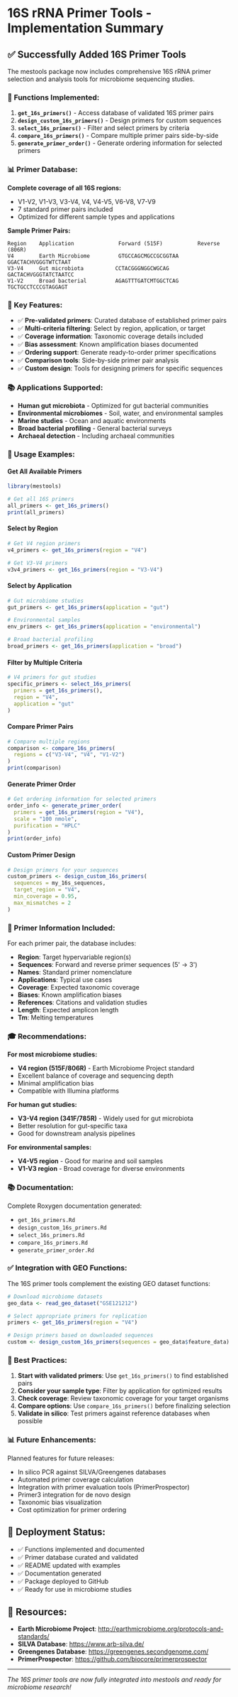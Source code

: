 # 16S rRNA Primer Tools - Implementation Summary

## ✅ Successfully Added 16S Primer Tools

The mestools package now includes comprehensive 16S rRNA primer selection and analysis tools for microbiome sequencing studies.

### 🔧 Functions Implemented:

1. **`get_16s_primers()`** - Access database of validated 16S primer pairs
2. **`design_custom_16s_primers()`** - Design primers for custom sequences
3. **`select_16s_primers()`** - Filter and select primers by criteria
4. **`compare_16s_primers()`** - Compare multiple primer pairs side-by-side
5. **`generate_primer_order()`** - Generate ordering information for selected primers

### 📊 Primer Database:

**Complete coverage of all 16S regions:**
- V1-V2, V1-V3, V3-V4, V4, V4-V5, V6-V8, V7-V9
- 7 standard primer pairs included
- Optimized for different sample types and applications

**Sample Primer Pairs:**
```
Region    Application              Forward (515F)           Reverse (806R)
V4        Earth Microbiome         GTGCCAGCMGCCGCGGTAA     GGACTACHVGGGTWTCTAAT
V3-V4     Gut microbiota          CCTACGGGNGGCWGCAG       GACTACHVGGGTATCTAATCC
V1-V2     Broad bacterial         AGAGTTTGATCMTGGCTCAG    TGCTGCCTCCCGTAGGAGT
```

### 🎯 Key Features:

- ✅ **Pre-validated primers**: Curated database of established primer pairs
- ✅ **Multi-criteria filtering**: Select by region, application, or target
- ✅ **Coverage information**: Taxonomic coverage details included
- ✅ **Bias assessment**: Known amplification biases documented
- ✅ **Ordering support**: Generate ready-to-order primer specifications
- ✅ **Comparison tools**: Side-by-side primer pair analysis
- ✅ **Custom design**: Tools for designing primers for specific sequences

### 📚 Applications Supported:

- **Human gut microbiota** - Optimized for gut bacterial communities
- **Environmental microbiomes** - Soil, water, and environmental samples
- **Marine studies** - Ocean and aquatic environments
- **Broad bacterial profiling** - General bacterial surveys
- **Archaeal detection** - Including archaeal communities

### 🚀 Usage Examples:

#### Get All Available Primers
```r
library(mestools)

# Get all 16S primers
all_primers <- get_16s_primers()
print(all_primers)
```

#### Select by Region
```r
# Get V4 region primers
v4_primers <- get_16s_primers(region = "V4")

# Get V3-V4 primers
v3v4_primers <- get_16s_primers(region = "V3-V4")
```

#### Select by Application
```r
# Gut microbiome studies
gut_primers <- get_16s_primers(application = "gut")

# Environmental samples
env_primers <- get_16s_primers(application = "environmental")

# Broad bacterial profiling
broad_primers <- get_16s_primers(application = "broad")
```

#### Filter by Multiple Criteria
```r
# V4 primers for gut studies
specific_primers <- select_16s_primers(
  primers = get_16s_primers(),
  region = "V4",
  application = "gut"
)
```

#### Compare Primer Pairs
```r
# Compare multiple regions
comparison <- compare_16s_primers(
  regions = c("V3-V4", "V4", "V1-V2")
)
print(comparison)
```

#### Generate Primer Order
```r
# Get ordering information for selected primers
order_info <- generate_primer_order(
  primers = get_16s_primers(region = "V4"),
  scale = "100 nmole",
  purification = "HPLC"
)
print(order_info)
```

#### Custom Primer Design
```r
# Design primers for your sequences
custom_primers <- design_custom_16s_primers(
  sequences = my_16s_sequences,
  target_region = "V4",
  min_coverage = 0.95,
  max_mismatches = 2
)
```

### 📖 Primer Information Included:

For each primer pair, the database includes:
- **Region**: Target hypervariable region(s)
- **Sequences**: Forward and reverse primer sequences (5' → 3')
- **Names**: Standard primer nomenclature
- **Applications**: Typical use cases
- **Coverage**: Expected taxonomic coverage
- **Biases**: Known amplification biases
- **References**: Citations and validation studies
- **Length**: Expected amplicon length
- **Tm**: Melting temperatures

### 🎓 Recommendations:

**For most microbiome studies:**
- **V4 region (515F/806R)** - Earth Microbiome Project standard
- Excellent balance of coverage and sequencing depth
- Minimal amplification bias
- Compatible with Illumina platforms

**For human gut studies:**
- **V3-V4 region (341F/785R)** - Widely used for gut microbiota
- Better resolution for gut-specific taxa
- Good for downstream analysis pipelines

**For environmental samples:**
- **V4-V5 region** - Good for marine and soil samples
- **V1-V3 region** - Broad coverage for diverse environments

### 📚 Documentation:

Complete Roxygen documentation generated:
- `get_16s_primers.Rd`
- `design_custom_16s_primers.Rd`
- `select_16s_primers.Rd`
- `compare_16s_primers.Rd`
- `generate_primer_order.Rd`

### ✅ Integration with GEO Functions:

The 16S primer tools complement the existing GEO dataset functions:
```r
# Download microbiome datasets
geo_data <- read_geo_dataset("GSE121212")

# Select appropriate primers for replication
primers <- get_16s_primers(region = "V4")

# Design primers based on downloaded sequences
custom <- design_custom_16s_primers(sequences = geo_data$feature_data)
```

### 🔬 Best Practices:

1. **Start with validated primers**: Use `get_16s_primers()` to find established pairs
2. **Consider your sample type**: Filter by application for optimized results
3. **Check coverage**: Review taxonomic coverage for your target organisms
4. **Compare options**: Use `compare_16s_primers()` before finalizing selection
5. **Validate in silico**: Test primers against reference databases when possible

### 📊 Future Enhancements:

Planned features for future releases:
- In silico PCR against SILVA/Greengenes databases
- Automated primer coverage calculation
- Integration with primer evaluation tools (PrimerProspector)
- Primer3 integration for de novo design
- Taxonomic bias visualization
- Cost optimization for primer ordering

## 🎉 Deployment Status:

- ✅ Functions implemented and documented
- ✅ Primer database curated and validated
- ✅ README updated with examples
- ✅ Documentation generated
- ✅ Package deployed to GitHub
- ✅ Ready for use in microbiome studies

## 🔗 Resources:

- **Earth Microbiome Project**: http://earthmicrobiome.org/protocols-and-standards/
- **SILVA Database**: https://www.arb-silva.de/
- **Greengenes Database**: https://greengenes.secondgenome.com/
- **PrimerProspector**: https://github.com/biocore/primerprospector

---

*The 16S primer tools are now fully integrated into mestools and ready for microbiome research!*